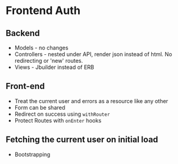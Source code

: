 # Frontend Auth

## Backend
* Models - no changes
* Controllers - nested under API, render json instead of html. No redirecting or 'new' routes.
* Views - Jbuilder instead of ERB

## Front-end
* Treat the current user and errors as a resource like any other
* Form can be shared
* Redirect on success using `withRouter`
* Protect Routes with `onEnter` hooks

## Fetching the current user on initial load
* Bootstrapping
